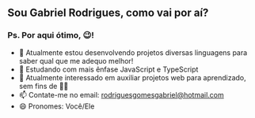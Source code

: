 ## Sou Gabriel Rodrigues, como vai por aí?
### Ps. Por aqui ótimo, 😉! 

<!--
**GabrielRGA/GabrielRGA** is a ✨ _special_ ✨ repository because its `README.md` (this file) appears on your GitHub profile.
**Lembrar que o '.md', é um arquivo de tipo MarkDown, semelhante ao HTML...
Here are some ideas to get you started:

- 🔭 I’m currently working on ...
- 🌱 I’m currently learning ...
- 👯 I’m looking to collaborate on ...
- 🤔 I’m looking for help with ...
- 💬 Ask me about ...
- 📫 How to reach me: ...
- 😄 Pronouns: ...
- ⚡ Fun fact: ...
-->

- 🔭 Atualmente estou desenvolvendo projetos diversas linguagens para saber qual que me adequo melhor!
- 🌱 Estudando com mais ênfase JavaScript e TypeScript
- 👯 Atualmente interessado em auxiliar projetos web para aprendizado, sem fins de 🤑🤑
- 📫 Contate-me no email: rodriguesgomesgabriel@hotmail.com
- 😄 Pronomes: Você/Ele



